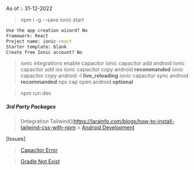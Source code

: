 As of :: 31-12-2022

> npm i -g --save
> ionic start

```cmd
Use the app creation wizard? No
Framework: React
Project name: ionic-react
Starter template: blank
Create free Ionic account? No
```

> ionic integrations enable capacitor
> ionic capacitor add android
> ionic capacitor add ios
> ionic capacitor copy android **recommanded**
> ionic capacitor copy android -l **live_reloading**
> ionic capacitor sync android **recommanded**
> npx cap open android **optional**

> npm run dev

##### 3rd Party Packages

> [Integration Tailwind](https://larainfo.com/blogs/how-to-install-tailwind-css-with-npm > [Android Development](https://ionicframework.com/docs/developing/android)

[Issues]

> [Capacitor Error](https://stackoverflow.com/questions/67633486/an-error-occurred-while-running-subprocess-capacitor-when-creating-new-ionic-pro)

> [Gradle Not Exist](https://stackoverflow.com/questions/63267827/capacitor-settings-gradle-as-it-does-not-exist)
